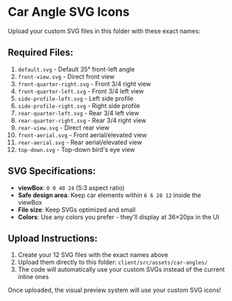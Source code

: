 # Car Angle SVG Icons

Upload your custom SVG files in this folder with these exact names:

## Required Files:
1. `default.svg` - Default 35° front-left angle
2. `front-view.svg` - Direct front view
3. `front-quarter-right.svg` - Front 3/4 right view
4. `front-quarter-left.svg` - Front 3/4 left view
5. `side-profile-left.svg` - Left side profile
6. `side-profile-right.svg` - Right side profile
7. `rear-quarter-left.svg` - Rear 3/4 left view
8. `rear-quarter-right.svg` - Rear 3/4 right view
9. `rear-view.svg` - Direct rear view
10. `front-aerial.svg` - Front aerial/elevated view
11. `rear-aerial.svg` - Rear aerial/elevated view
12. `top-down.svg` - Top-down bird's eye view

## SVG Specifications:
- **viewBox**: `0 0 40 24` (5:3 aspect ratio)
- **Safe design area**: Keep car elements within `6 6 28 12` inside the viewBox
- **File size**: Keep SVGs optimized and small
- **Colors**: Use any colors you prefer - they'll display at 36×20px in the UI

## Upload Instructions:
1. Create your 12 SVG files with the exact names above
2. Upload them directly to this folder: `client/src/assets/car-angles/`
3. The code will automatically use your custom SVGs instead of the current inline ones

Once uploaded, the visual preview system will use your custom SVG icons!